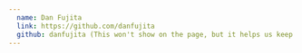 ```yaml
---
  name: Dan Fujita
  link: https://github.com/danfujita
  github: danfujita (This won't show on the page, but it helps us keep track of where signatures originated in case we have to commit your signature for you to avoid merge conflicts.)
---
```

